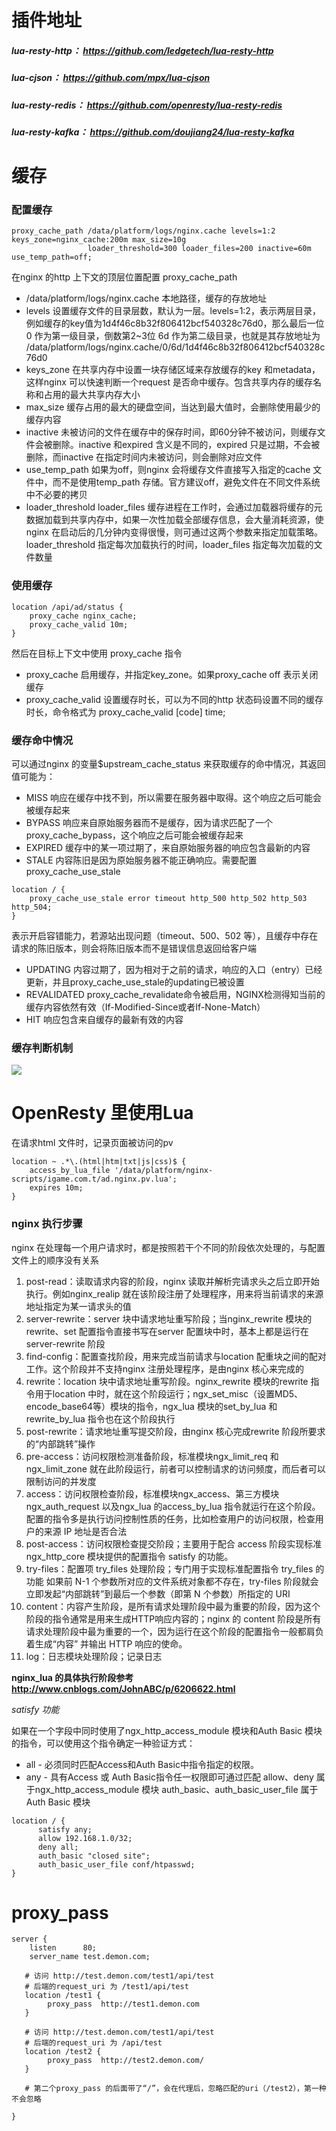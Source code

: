 # 插件地址

##### lua-resty-http： https://github.com/ledgetech/lua-resty-http

##### lua-cjson： https://github.com/mpx/lua-cjson

##### lua-resty-redis： https://github.com/openresty/lua-resty-redis

##### lua-resty-kafka： https://github.com/doujiang24/lua-resty-kafka


# 缓存
### 配置缓存
```
proxy_cache_path /data/platform/logs/nginx.cache levels=1:2 keys_zone=nginx_cache:200m max_size=10g 
                 loader_threshold=300 loader_files=200 inactive=60m use_temp_path=off;
```
在nginx 的http 上下文的顶层位置配置 proxy_cache_path

* /data/platform/logs/nginx.cache 本地路径，缓存的存放地址
* levels 设置缓存文件的目录层数，默认为一层。levels=1:2，表示两层目录，例如缓存的key值为1d4f46c8b32f806412bcf540328c76d0，那么最后一位 0 作为第一级目录，倒数第2~3位 6d 作为第二级目录，也就是其存放地址为 /data/platform/logs/nginx.cache/0/6d/1d4f46c8b32f806412bcf540328c76d0
* keys_zone 在共享内存中设置一块存储区域来存放缓存的key 和metadata，这样nginx 可以快速判断一个request 是否命中缓存。包含共享内存的缓存名称和占用的最大共享内存大小
* max_size 缓存占用的最大的硬盘空间，当达到最大值时，会删除使用最少的缓存内容
* inactive 未被访问的文件在缓存中的保存时间，即60分钟不被访问，则缓存文件会被删除。inactive 和expired 含义是不同的，expired 只是过期，不会被删除，而inactive 在指定时间内未被访问，则会删除对应文件
* use_temp_path 如果为off，则nginx 会将缓存文件直接写入指定的cache 文件中，而不是使用temp_path 存储。官方建议off，避免文件在不同文件系统中不必要的拷贝
* loader_threshold loader_files 缓存进程在工作时，会通过加载器将缓存的元数据加载到共享内存中，如果一次性加载全部缓存信息，会大量消耗资源，使nginx 在启动后的几分钟内变得很慢，则可通过这两个参数来指定加载策略。loader_threshold 指定每次加载执行的时间，loader_files 指定每次加载的文件数量

### 使用缓存
```
location /api/ad/status {
    proxy_cache nginx_cache;
    proxy_cache_valid 10m;
}
```
然后在目标上下文中使用 proxy_cache 指令

* proxy_cache 启用缓存，并指定key_zone。如果proxy_cache off 表示关闭缓存
* proxy_cache_valid 设置缓存时长，可以为不同的http 状态码设置不同的缓存时长，命令格式为 proxy_cache_valid [code] time;

### 缓存命中情况
可以通过nginx 的变量$upstream_cache_status 来获取缓存的命中情况，其返回值可能为：

* MISS 响应在缓存中找不到，所以需要在服务器中取得。这个响应之后可能会被缓存起来
* BYPASS 响应来自原始服务器而不是缓存，因为请求匹配了一个proxy_cache_bypass，这个响应之后可能会被缓存起来
* EXPIRED 缓存中的某一项过期了，来自原始服务器的响应包含最新的内容
* STALE 内容陈旧是因为原始服务器不能正确响应。需要配置proxy_cache_use_stale
```
location / {
    proxy_cache_use_stale error timeout http_500 http_502 http_503 http_504;
}
```
表示开启容错能力，若源站出现问题（timeout、500、502 等），且缓存中存在请求的陈旧版本，则会将陈旧版本而不是错误信息返回给客户端
* UPDATING 内容过期了，因为相对于之前的请求，响应的入口（entry）已经更新，并且proxy_cache_use_stale的updating已被设置
* REVALIDATED proxy_cache_revalidate命令被启用，NGINX检测得知当前的缓存内容依然有效（If-Modified-Since或者If-None-Match）
* HIT 响应包含来自缓存的最新有效的内容

### 缓存判断机制

![](https://oscimg.oschina.net/oscnet/6d71cdf35c576ce1c94b3eb428ad501323b.jpg)


# OpenResty 里使用Lua

在请求html 文件时，记录页面被访问的pv
```
location ~ .*\.(html|htm|txt|js|css)$ {
    access_by_lua_file '/data/platform/nginx-scripts/igame.com.t/ad.nginx.pv.lua';
    expires 10m;
}
```

### nginx 执行步骤
nginx 在处理每一个用户请求时，都是按照若干个不同的阶段依次处理的，与配置文件上的顺序没有关系
1. post-read：读取请求内容的阶段，nginx 读取并解析完请求头之后立即开始执行。例如nginx_realip 就在该阶段注册了处理程序，用来将当前请求的来源地址指定为某一请求头的值
2. server-rewrite：server 块中请求地址重写阶段；当nginx_rewrite 模块的rewrite、set 配置指令直接书写在server 配置块中时，基本上都是运行在server-rewrite 阶段
3. find-config：配置查找阶段，用来完成当前请求与location 配重块之间的配对工作。这个阶段并不支持nginx 注册处理程序，是由nginx 核心来完成的
4. rewrite：location 块中请求地址重写阶段。nginx\_rewrite 模块的rewrite 指令用于location 中时，就在这个阶段运行；ngx\_set_misc（设置MD5、encode_base64等）模块的指令，ngx\_lua 模块的set\_by\_lua 和rewrite\_by_lua 指令也在这个阶段执行
5. post-rewrite：请求地址重写提交阶段，由nginx 核心完成rewrite 阶段所要求的“内部跳转”操作
6. pre-access：访问权限检测准备阶段，标准模块ngx\_limit\_req 和ngx\_limit_zone 就在此阶段运行，前者可以控制请求的访问频度，而后者可以限制访问的并发度
7. access：访问权限检查阶段，标准模块ngx\_access、第三方模块ngx\_auth\_request 以及ngx\_lua 的access\_by_lua 指令就运行在这个阶段。配置的指令多是执行访问控制性质的任务，比如检查用户的访问权限，检查用户的来源 IP 地址是否合法
8. post-access：访问权限检查提交阶段；主要用于配合 access 阶段实现标准 ngx\_http_core 模块提供的配置指令 satisfy 的功能。
9. try-files：配置项 try\_files 处理阶段；专门用于实现标准配置指令 try_files 的功能 如果前 N-1 个参数所对应的文件系统对象都不存在，try-files 阶段就会立即发起“内部跳转”到最后一个参数（即第 N 个参数）所指定的 URI
10. content：内容产生阶段，是所有请求处理阶段中最为重要的阶段，因为这个阶段的指令通常是用来生成HTTP响应内容的；nginx 的 content 阶段是所有请求处理阶段中最为重要的一个，因为运行在这个阶段的配置指令一般都肩负着生成“内容” 并输出 HTTP 响应的使命。
11. log：日志模块处理阶段；记录日志

**nginx\_lua 的具体执行阶段参考 http://www.cnblogs.com/JohnABC/p/6206622.html**

_satisfy 功能_

如果在一个字段中同时使用了ngx_http_access_module 模块和Auth Basic 模块的指令，可以使用这个指令确定一种验证方式：
* all - 必须同时匹配Access和Auth Basic中指令指定的权限。 
* any - 具有Access 或 Auth Basic指令任一权限即可通过匹配 
allow、deny 属于ngx_http_access_module 模块
auth_basic、auth_basic_user_file 属于Auth Basic 模块
```
location / {
      satisfy any;
      allow 192.168.1.0/32;
      deny all;
      auth_basic "closed site";
      auth_basic_user_file conf/htpasswd;
}
```


# proxy_pass
```
server {
    listen      80;
    server_name test.demon.com;
    
   # 访问 http://test.demon.com/test1/api/test
   # 后端的request_uri 为 /test1/api/test
   location /test1 {
        proxy_pass  http://test1.demon.com
   }
   
   # 访问 http://test.demon.com/test1/api/test
   # 后端的request_uri 为 /api/test
   location /test2 {
        proxy_pass  http://test2.demon.com/
   }
   
   # 第二个proxy_pass 的后面带了“/”，会在代理后，忽略匹配的uri（/test2），第一种不会忽略
    
}
```


